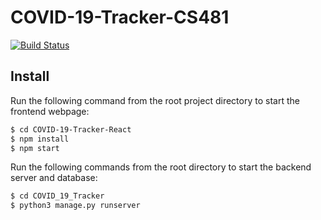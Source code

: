# COVID-19-Tracker-CS481

[![Build Status](https://travis-ci.com/geoffreymeier/COVID-19-Tracker-CS481.svg?branch=master)](https://travis-ci.com/geoffreymeier/COVID-19-Tracker-CS481)

## Install

Run the following command from the root project directory to start the frontend webpage:

``` bash
$ cd COVID-19-Tracker-React
$ npm install
$ npm start
```

Run the following commands from the root directory to start the backend server and database:

``` bash
$ cd COVID_19_Tracker
$ python3 manage.py runserver
```
